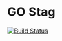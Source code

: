 # GO Stag

[![Build Status](https://travis-ci.com/hirsch88/go-stag.svg?branch=master)](https://travis-ci.com/hirsch88/go-stag)
